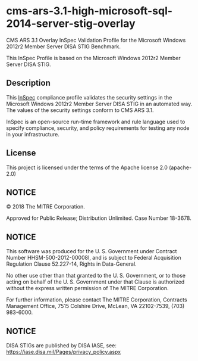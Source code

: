 # cms-ars-3.1-high-microsoft-sql-2014-server-stig-overlay

CMS ARS 3.1 Overlay InSpec Validation Profile for the Microsoft Windows 2012r2 Member Server DISA STIG Benchmark.

This InSpec Profile is based on the Microsoft Windows 2012r2 Member Server DISA STIG.

## Description

This [InSpec](https://github.com/chef/inspec) compliance profile validates the security settings in the Microsoft Windows 2012r2 Member Server DISA STIG in an automated way. The values of the security settings conform to CMS ARS 3.1.

InSpec is an open-source run-time framework and rule language used to specify compliance, security, and policy requirements for testing any node in your infrastructure.

## License
This project is licensed under the terms of the Apache license 2.0 (apache-2.0)

## NOTICE
© 2018 The MITRE Corporation.

Approved for Public Release; Distribution Unlimited. Case Number 18-3678.

## NOTICE
This software was produced for the U. S. Government under Contract Number HHSM-500-2012-00008I, and is subject to Federal Acquisition Regulation Clause 52.227-14, Rights in Data-General.

No other use other than that granted to the U. S. Government, or to those acting on behalf of the U. S. Government under that Clause is authorized without the express written permission of The MITRE Corporation.

For further information, please contact The MITRE Corporation, Contracts Management Office, 7515 Colshire Drive, McLean, VA 22102-7539, (703) 983-6000.

## NOTICE
DISA STIGs are published by DISA IASE, see: https://iase.disa.mil/Pages/privacy_policy.aspx
